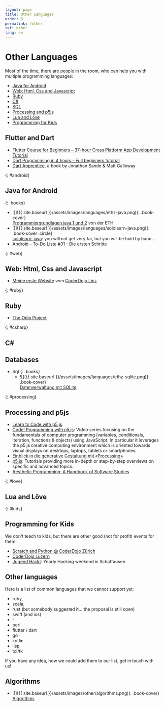 ```yaml
---
layout: page
title: Other Languages
order: 3
permalink: /other
ref: other
lang: en
---
```


# Other Languages

Most of the time, there are people in the room, who can help you with multiple programming languages:

- [Java for Android](#java)
- [Web: Html, Css and Javascript](#web)
- [Ruby](#ruby)
- [C#](#csharp)
- [SQL](#sql)
- [Processing and p5js](#processing)
- [Lua and Löve](#love)
- [Programming for Kids](#kids)

## Flutter and Dart

- [Flutter Course for Beginners – 37-hour Cross Platform App Development Tutorial](https://www.youtube.com/watch?v=VPvVD8t02U8)
- [Dart Programming in 4 hours - Full beginners tutorial](https://www.youtube.com/watch?v=5xlVP04905w)
- [Dart Apprentice](https://www.raywenderlich.com/books/dart-apprentice), a book by Jonathan Sande & Matt Galloway

{: #android}
## Java for Android

{: .books}
- ![]({{ site.baseurl }}/assets/images/languages/ethz-java.png){: .book-cover}  
  [Programmiergrundlagen java 1 und 2](https://www.et.ethz.ch/) von der ETH
- ![]({{ site.baseurl }}/assets/images/languages/sololearn-java.png){: .book-cover .circle}  
  [sololearn: java](https://www.sololearn.com/course/java/): you will not get very far, but you will be hold by hand...
- [Android - To-Do Liste #01 - Die ersten Schritte](https://www.youtube.com/watch?v=zEs-z8lLO-c)

{: #web}
## Web: Html, Css and Javascript

- [Meine erste Website](https://coderdojo-linz.github.io/trainingsanleitungen/web/html-meine-erste-webseite.html) vom [CoderDojo Linz](https://coderdojo-linz.github.io)

{: #ruby}
## Ruby

- [The Odin Project](https://www.theodinproject.com/)

{: #csharp}
## C#

## Databases

- Sql
  {: .books}
  - ![]({{ site.baseurl }}/assets/images/languages/ethz-sqlite.png){: .book-cover}  
  [Datenverwaltung mit SQLite]()

{: #processing}
## Processing and p5js

- [Learn to Code with p5.js](https://happycoding.io/tutorials/p5js/).
- [Code! Programming with p5.js](https://thecodingtrain.com/beginners/p5js/): Video series focusing on the fundamentals of computer programming (variables, conditionals, iteration, functions & objects) using JavaScript. In particular it leverages the p5.js creative computing environment which is oriented towards visual displays on desktops, laptops, tablets or smartphones.
- [Einblick in die generative Gestaltung mit «Processing»](http://processing.internauta.ch/)
- [p5.js](https://p5js.org/learn/): Tutorials providing more in-depth or step-by-step overviews on specific and advanced topics.
- [Aesthetic Programming: A Handbook of Software Studies](http://openhumanitiespress.org/books/download/Soon-Cox_2020_Aesthetic-Programming.pdf)


{: #love}
## Lua and Löve

{: #kids}
## Programming for Kids

We don't teach to kids, but there are other good (not for profit) events for them:

- [Scratch and Python @ CoderDojo Zürich](http://coderdojozh.ch/)
- [CoderDojo Luzern](https://coderdojoluzern.ch/)
- [Jugend Hackt](https://jugendhackt.org/events/ch/): Yearly Hacking weekend in Schaffausen.

## Other languages

Here is a list of common languages that we cannot support yet:

- ruby,
- scala,
- rust (but somebody suggested it... the proposal is still open)
- swift (and ios)
- r
- perl
- flutter / dart
- go
- kotlin
- lisp
- tcl/tk

If you have any idea, how we could add them to our list, get in touch with us!

## Algorithms

- ![]({{ site.baseurl }}/assets/images/other/algorithms.png){: .book-cover}  
  [Algorithms](https://jeffe.cs.illinois.edu/teaching/algorithms/)
